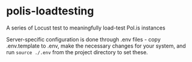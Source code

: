 # polis-loadtesting
A series of Locust test to meaningfully load-test Pol.is instances

Server-specific configuration is done through .env files - copy .env.template to .env, make the necessary changes for your system, and run `source ./.env` from the project directory to set these.
